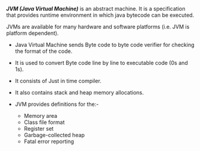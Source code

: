 ***JVM (Java Virtual Machine)*** is an abstract machine. It is a specification that provides runtime environment in which java bytecode can be executed.

JVMs are available for many hardware and software platforms (i.e. JVM is platform dependent).
- Java Virtual Machine sends Byte code to byte code verifier for checking the format of the code.
- It is used to convert Byte code line by line to executable code (0s and 1s).
- It consists of Just in time compiler.
- It also contains stack and heap memory allocations.
- JVM provides definitions for the:-

  * Memory area
  * Class file format
  * Register set
  * Garbage-collected heap
  * Fatal error reporting